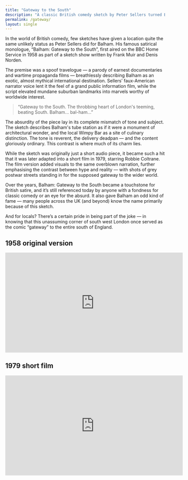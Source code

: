 ```yaml
---
title: "Gateway to the South"
description: "A classic British comedy sketch by Peter Sellers turned Balham into the unlikely “Gateway to the South” — and a legend in satire."
permalink: /gateway/
layout: single
---
```


In the world of British comedy, few sketches have given a location quite the
same unlikely status as Peter Sellers did for Balham. His famous satirical
monologue, “Balham: Gateway to the South”, first aired on the BBC Home Service
in 1958 as part of a sketch show written by Frank Muir and Denis Norden.

The premise was a spoof travelogue — a parody of earnest documentaries and
wartime propaganda films — breathlessly describing Balham as an exotic, almost
mythical international destination. Sellers’ faux-American narrator voice lent
it the feel of a grand public information film, while the script elevated
mundane suburban landmarks into marvels worthy of worldwide interest.

> “Gateway to the South. The throbbing heart of London's teeming, beating South.
> Balham... bal-ham...”

The absurdity of the piece lay in its complete mismatch of tone and subject.
The sketch describes Balham's tube station as if it were a monument of
architectural wonder, and the local Wimpy Bar as a site of culinary
distinction. The tone is reverent, the delivery deadpan — and the content
gloriously ordinary. This contrast is where much of its charm lies.

While the sketch was originally just a short audio piece, it became such a hit
that it was later adapted into a short film in 1979, starring Robbie Coltrane.
The film version added visuals to the same overblown narration, further
emphasising the contrast between hype and reality — with shots of grey postwar
streets standing in for the supposed gateway to the wider world.

Over the years, Balham: Gateway to the South became a touchstone for British
satire, and it’s still referenced today by anyone with a fondness for classic
comedy or an eye for the absurd. It also gave Balham an odd kind of fame —
many people across the UK (and beyond) know the name primarily because of this
sketch.

And for locals? There’s a certain pride in being part of the joke — in knowing
that this unassuming corner of south west London once served as the comic
“gateway” to the entire south of England.

## 1958 original version

<iframe width="560" height="315" src="https://www.youtube.com/embed/bVCkvheedWA?si=ZFIMrFIbS85UZzNm" title="YouTube video player" frameborder="0" allow="accelerometer; autoplay; clipboard-write; encrypted-media; gyroscope; picture-in-picture; web-share" referrerpolicy="strict-origin-when-cross-origin" allowfullscreen></iframe>

## 1979 short film

<iframe width="560" height="315" src="https://www.youtube.com/embed/6ewUOSlRDkk?si=zlRBNP9r3s_atJ_i" title="YouTube video player" frameborder="0" allow="accelerometer; autoplay; clipboard-write; encrypted-media; gyroscope; picture-in-picture; web-share" referrerpolicy="strict-origin-when-cross-origin" allowfullscreen></iframe>
